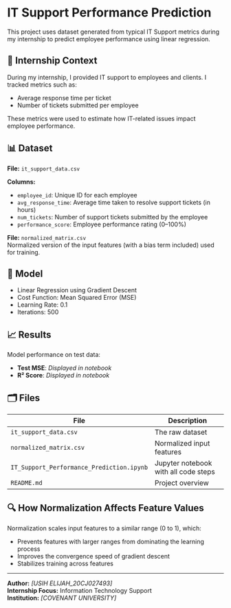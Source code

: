 # IT Support Performance Prediction

This project uses dataset generated from typical IT Support metrics during my internship to predict employee performance using linear regression.

## 🔧 Internship Context
During my internship, I provided IT support to employees and clients. I tracked metrics such as:
- Average response time per ticket
- Number of tickets submitted per employee

These metrics were used to estimate how IT-related issues impact employee performance.

## 📊 Dataset

**File:** `it_support_data.csv`

**Columns:**
- `employee_id`: Unique ID for each employee
- `avg_response_time`: Average time taken to resolve support tickets (in hours)
- `num_tickets`: Number of support tickets submitted by the employee
- `performance_score`: Employee performance rating (0–100%)

**File:** `normalized_matrix.csv`  
Normalized version of the input features (with a bias term included) used for training.

## 🧠 Model

- Linear Regression using Gradient Descent
- Cost Function: Mean Squared Error (MSE)
- Learning Rate: 0.1
- Iterations: 500

## 📈 Results

Model performance on test data:
- **Test MSE**: *Displayed in notebook*
- **R² Score**: *Displayed in notebook*

## 🗂 Files

| File | Description |
|------|-------------|
| `it_support_data.csv` | The raw dataset |
| `normalized_matrix.csv` | Normalized input features |
| `IT_Support_Performance_Prediction.ipynb` | Jupyter notebook with all code steps |
| `README.md` | Project overview |

## 🔍 How Normalization Affects Feature Values

Normalization scales input features to a similar range (0 to 1), which:
- Prevents features with larger ranges from dominating the learning process
- Improves the convergence speed of gradient descent
- Stabilizes training across features

---

**Author:** *[USIH ELIJAH_20CJ027493]*  
**Internship Focus:** Information Technology Support  
**Institution:** *[COVENANT UNIVERSITY]*

